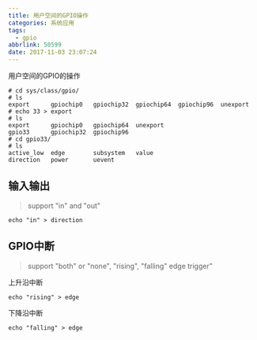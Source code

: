 ```yaml
---
title: 用户空间的GPIO操作
categories: 系统应用
tags:
  - gpio
abbrlink: 50599
date: 2017-11-03 23:07:24
---
```


用户空间的GPIO的操作

<!--more-->

``` shell
# cd sys/class/gpio/
# ls
export      gpiochip0   gpiochip32  gpiochip64  gpiochip96  unexport
# echo 33 > export
# ls
export      gpiochip0   gpiochip64  unexport
gpio33      gpiochip32  gpiochip96
# cd gpio33/
# ls
active_low  edge        subsystem   value
direction   power       uevent
```

## 输入输出

> support "in" and "out"

``` shell
echo "in" > direction
```

## GPIO中断

> support "both" or "none", "rising", "falling" edge trigger"

上升沿中断

``` shell
echo "rising" > edge
```

下降沿中断

``` shell
echo "falling" > edge
```


